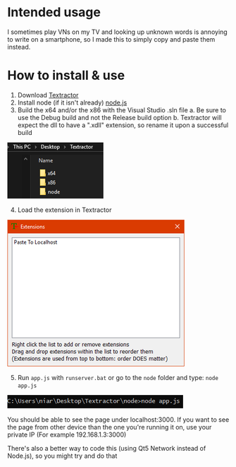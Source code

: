 # Intended usage
I sometimes play VNs on my TV and looking up unknown words is annoying to write on a smartphone, so I made this to simply copy and paste them instead.

# How to install & use

1. Download [Textractor](https://github.com/Artikash/Textractor)
2. Install node (if it isn't already) [node.js](https://nodejs.org/en/download/)
3. Build the x64 and/or the x86 with the Visual Studio .sln file
   a. Be sure to use the Debug build and not the Release build option
   b. Textractor will expect the dll to have a ".xdll" extension, so rename it upon a successful build

![1](/pictures/1.png)

4. Load the extension in Textractor

![2](/pictures/2.png)

5. Run `app.js` with `runserver.bat` or go to the `node` folder and type: ``node app.js``

![3](/pictures/3.png)

You should be able to see the page under localhost:3000.
If you want to see the page from other device than the one you're running it on, use your private IP (For example 192.168.1.3:3000)

There's also a better way to code this (using Qt5 Network instead of Node.js), so you might try and do that
